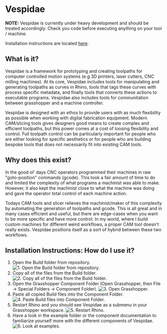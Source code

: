 # Vespidae

**NOTE:** Vespidae is currently under heavy development and should be treated accordingly. Check you code before executing anything on your tool / machine. 

Installation instructions are located [here](#installation-instructions-how-do-i-use-it).

## What is it? 

Vespidae is a framework for prototyping and creating toolpaths for computer controlled motion systems (e.g 3D printers, laser cutters, CNC milling machines). At its core, Vespidae includes tools for manipulating and generating toolpaths as curves in Rhino, tools that tags these curves with process specific metadata, and finally tools that converts these actions to executable programs. Vespidae also includes tools for communitation between grasshopper and a machine controller. 

Vespidae is designed with an ethos to provide users with as much flexibility as possible when working with digital fabrication equipment. Modern CAM/slicing tools gives designers good means to create complex and efficient toolpaths, but this power comes at a cost of loosing flexibility and control. Full toolpath control can be particularly important for people who are either looking for specific aesthetics or for people who are building bespoke tools that does not necessarily fit into existing CAM tools. 

## Why does this exist? 

In the good ol' days CNC operators programmed their machines in raw "goto-position" commands (gcode). This took a fair amount of time to do and limited the complexity of what programs a machinist was able to make. However, it also kept the machinist close to what the machine was doing and gave the operator total control of each machine action. 

Todays CAM tools and slicer relieves the machinist/maker of this complexity by automating the generation of toolpaths and gcode. This is all great and in many cases efficient and useful, but there are edge-cases when you want to be more specific and have more control. In my world, where I build custom machines for different weird workflows, a proper CAM tool doesn't really exists. Vespidae positions itself as a sort of hybrid between these two workflows. 

## Installation Instructions: How do I use it? 

1. Open the Build folder from repository. 
![1. Open the Build folder from repository.](https://github.com/frikkfossdal/Vespidae/tree/main/img/Installation/build.png?raw=true)
2. Copy all of the files from the Build folder.
![2. Copy all of the files from the Build folder.](https://github.com/frikkfossdal/Vespidae/tree/main/img/Installation/copy.png?raw=true)
3. Open the Grasshopper Component Folder (Open Grasshopper, then File -> Special Folders -> Component Folder).
![3. Open Grasshopper.](https://github.com/frikkfossdal/Vespidae/tree/main/img/Installation/open_grasshopper.png?raw=true)
4. Paste all copied Build files into the Component Folder.
![4. Paste Build files into Component Folder.](https://github.com/frikkfossdal/Vespidae/tree/main/img/Installation/paste.png?raw=true)
5. Restart Rhino and you should see Vespidae as a submenu in your Grasshopper workspace. 
![5. Restart Rhino.](https://github.com/frikkfossdal/Vespidae/tree/main/img/Installation/installed.png?raw=true)
6. Have a look in the example folder or the component documentation to familiarize yourself more with the different components of Vespidae. 
![6. Look at examples.](https://github.com/frikkfossdal/Vespidae/tree/main/img/Installation/examples.png?raw=true)

